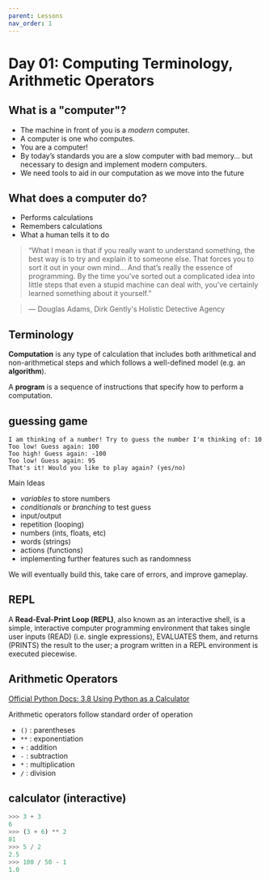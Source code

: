 ```yaml
---
parent: Lessons
nav_order: 1
---
```


# Day 01: Computing Terminology, Arithmetic Operators

## What is a "computer"?

- The machine in front of you is a *modern* computer.
- A computer is one who computes.
- You are a computer!
- By today’s standards you are a slow computer with bad memory… but necessary to design and implement modern computers.
- We need tools to aid in our computation as we move into the future

## What does a computer do?

- Performs calculations
- Remembers calculations
- What a human tells it to do

> “What I mean is that if you really want to understand something, the best way is to try and explain it to someone else. That forces you to sort it out in your own mind... And that’s really the essence of programming. By the time you’ve sorted out a complicated idea into little steps that even a stupid machine can deal with, you’ve certainly learned something about it yourself.”

> ― Douglas Adams, Dirk Gently's Holistic Detective Agency

## Terminology

**Computation** is any type of calculation that includes both arithmetical and non-arithmetical steps and which follows a well-defined model (e.g. an **algorithm**).

A **program** is a sequence of instructions that specify how to perform a computation.

## guessing game

``` text
I am thinking of a number! Try to guess the number I'm thinking of: 10
Too low! Guess again: 100
Too high! Guess again: -100
Too low! Guess again: 95
That's it! Would you like to play again? (yes/no) 
```

Main Ideas

- *variables* to store numbers
- *conditionals* or *branching* to test guess
- input/output
- repetition (looping)
- numbers (ints, floats, etc)
- words (strings)
- actions (functions)
- implementing further features such as randomness

We will eventually build this, take care of errors, and improve gameplay.

## REPL

A **Read-Eval-Print Loop (REPL)**, also known as an interactive shell, is a simple, interactive computer programming environment that takes single user inputs (READ) (i.e. single expressions), EVALUATES them, and returns (PRINTS) the result to the user; a program written in a REPL environment is executed piecewise.

## Arithmetic Operators

[Official Python Docs: 3.8 Using Python as a Calculator](https://docs.python.org/3.8/tutorial/introduction.html#using-python-as-a-calculator)

Arithmetic operators follow standard order of operation

- `()` : parentheses
- `**` : exponentiation
- `+` : addition
- `-` : subtraction
- `*` : multiplication
- `/` : division

## calculator (interactive)

``` python
>>> 3 + 3
6
>>> (3 + 6) ** 2
81
>>> 5 / 2
2.5
>>> 100 / 50 - 1
1.0
```
